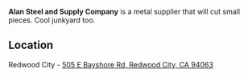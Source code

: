 **Alan Steel and Supply Company** is a metal supplier that will cut small pieces. Cool junkyard too.

## Location
Redwood City - [505 E Bayshore Rd, Redwood City, CA 94063](https://www.google.com/maps/place/Alan+Steel+%26+Supply+Company/@37.4975351,-122.2312192,15z/data=!4m2!3m1!1s0x0:0x11edbe429a1b13bc?sa=X&ved=0CIIBEPwSMA9qFQoTCIKk8LK_48gCFY47iAodkOUKHA)